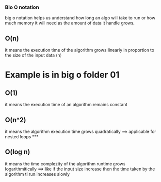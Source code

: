 ### Bio O notation
big o notation helps us understand how long an algo will take to run or how much memory it will  need as the amount of data it handle grows.

## O(n)
it means the execution time of the algorithm grows linearly in proportion to the size of the input data (n)  

# Example is in big o folder 01

## O(1) 
it means the execution time of an algorithm remains constant 


## O(n^2)
it means the algorithm execution time grows quadratically ==> applicable for nested loops ***

## O(log n)
it means the time complezity of the algorithm runtime grows logarithmitically ==> like if the input size increase then the time taken by the algorithm ti run increases slowly




